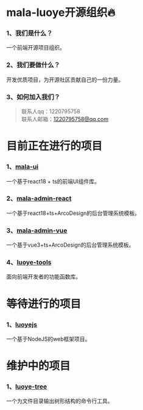 # mala-luoye开源组织🔥

### 1、我们是什么？

一个前端开源项目组织。

### 2、我们要做什么？

开发优质项目，为开源社区贡献自己的一份力量。

### 3、如何加入我们？

> 联系人qq：1220795758  
联系人邮箱：1220795758@qq.com



# 目前正在进行的项目

### 1、[mala-ui](https://github.com/mala-luoye/mala-ui)

一个基于react18 + ts的前端UI组件库。

### 2、[mala-admin-react](https://github.com/mala-luoye/mala-admin-react)

一个基于react18+ts+ArcoDesign的后台管理系统模板。

### 3、[mala-admin-vue](https://github.com/mala-luoye/mala-admin-vue)

一个基于vue3+ts+ArcoDesign的后台管理系统模板。

### 4、[luoye-tools](https://github.com/mala-luoye/luoye-tools)

面向前端开发者的功能函数库。



# 等待进行的项目

### 1、[luoyejs](https://github.com/mala-luoye/luoyejs)

一个基于NodeJS的web框架项目。

# 维护中的项目

### 1、[luoye-tree](https://github.com/mala-luoye/luoye-tree)

一个为文件目录输出树形结构的命令行工具。



